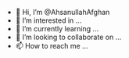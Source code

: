 - 👋 Hi, I’m @AhsanullahAfghan
- 👀 I’m interested in ...
- 🌱 I’m currently learning ...
- 💞️ I’m looking to collaborate on ...
- 📫 How to reach me ...

<!---
AhsanullahAfghan/AhsanullahAfghan is a ✨ special ✨ repository because its `README.md` (this file) appears on your GitHub profile.
You can click the Preview link to take a look at your changes.
--->
